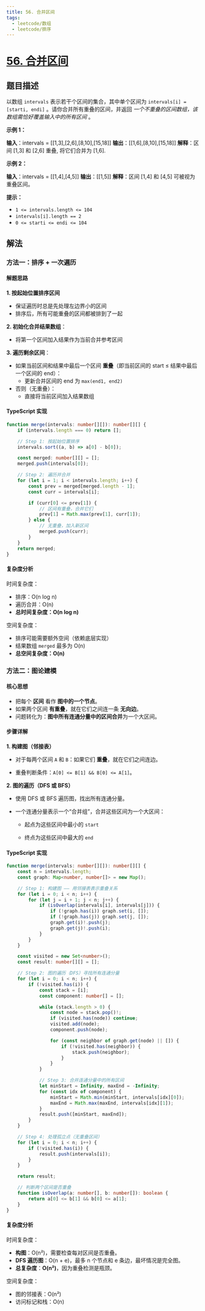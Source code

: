 ```yaml
---
title: 56. 合并区间
tags:
  - leetcode/数组
  - leetcode/排序
---
```

# [56. 合并区间](https://leetcode.cn/problems/merge-intervals)

## 题目描述

以数组 `intervals` 表示若干个区间的集合，其中单个区间为 `intervals[i] = [starti, endi]` 。请你合并所有重叠的区间，并返回 _一个不重叠的区间数组，该数组需恰好覆盖输入中的所有区间_ 。

**示例 1：**

**输入**：intervals = \[\[1,3],\[2,6],\[8,10],\[15,18]]
**输出**：\[\[1,6],\[8,10],\[15,18]]
**解释**：区间 \[1,3] 和 \[2,6] 重叠, 将它们合并为 \[1,6].

**示例 2：**

**输入**：intervals = \[\[1,4],\[4,5]]
**输出**：\[\[1,5]]
**解释**：区间 \[1,4] 和 \[4,5] 可被视为重叠区间。

**提示：**

- `1 <= intervals.length <= 104`
- `intervals[i].length == 2`
- `0 <= starti <= endi <= 104`

## 解法

### 方法一：排序 + 一次遍历

#### 解题思路

**1. 按起始位置排序区间**

- 保证遍历时总是先处理左边界小的区间
- 排序后，所有可能重叠的区间都被排到了一起

**2. 初始化合并结果数组**：

- 将第一个区间加入结果作为当前合并参考区间

**3. 遍历剩余区间**：

- 如果当前区间和结果中最后一个区间 **重叠**（即当前区间的 start ≤ 结果中最后一个区间的 end）：
  - 更新合并区间的 end 为 `max(end1, end2)`
- 否则（无重叠）：
  - 直接将当前区间加入结果数组

#### TypeScript 实现

```typescript
function merge(intervals: number[][]): number[][] {
    if (intervals.length === 0) return [];

    // Step 1: 按起始位置排序
    intervals.sort((a, b) => a[0] - b[0]);

    const merged: number[][] = [];
    merged.push(intervals[0]);

    // Step 2: 遍历并合并
    for (let i = 1; i < intervals.length; i++) {
        const prev = merged[merged.length - 1];
        const curr = intervals[i];

        if (curr[0] <= prev[1]) {
            // 区间有重叠，合并它们
            prev[1] = Math.max(prev[1], curr[1]);
        } else {
            // 无重叠，加入新区间
            merged.push(curr);
        }
    }
    return merged;
}
```

#### 复杂度分析

时间复杂度：

- 排序：O(n log n)
- 遍历合并：O(n)
- **总时间复杂度：O(n log n)**

空间复杂度：

- 排序可能需要额外空间（依赖底层实现）
- 结果数组 `merged` 最多为 O(n)
- **总空间复杂度：O(n)**

### 方法二：图论建模

#### 核心思想

- 把每个 **区间** 看作 **图中的一个节点**。
- 如果两个区间 **有重叠**，就在它们之间连一条 **无向边**。
- 问题转化为：**图中所有连通分量中的区间合并**为一个大区间。

#### 步骤详解

**1. 构建图（邻接表）**

+ 对于每两个区间 `A` 和 `B`：如果它们 **重叠**，就在它们之间连边。

+ 重叠判断条件：`A[0] <= B[1] && B[0] <= A[1]`。

**2. 图的遍历（DFS 或 BFS）**

+ 使用 DFS 或 BFS 遍历图，找出所有连通分量。

+ 一个连通分量表示一个“合并组”，合并这些区间为一个大区间：

  - 起点为这些区间中最小的 `start`

  - 终点为这些区间中最大的 `end`

#### TypeScript 实现

```typescript
function merge(intervals: number[][]): number[][] {
    const n = intervals.length;
    const graph: Map<number, number[]> = new Map();

    // Step 1: 构建图 —— 用邻接表表示重叠关系
    for (let i = 0; i < n; i++) {
        for (let j = i + 1; j < n; j++) {
            if (isOverlap(intervals[i], intervals[j])) {
                if (!graph.has(i)) graph.set(i, []);
                if (!graph.has(j)) graph.set(j, []);
                graph.get(i)!.push(j);
                graph.get(j)!.push(i);
            }
        }
    }

    const visited = new Set<number>();
    const result: number[][] = [];

    // Step 2: 图的遍历（DFS）寻找所有连通分量
    for (let i = 0; i < n; i++) {
        if (!visited.has(i)) {
            const stack = [i];
            const component: number[] = [];

            while (stack.length > 0) {
                const node = stack.pop()!;
                if (visited.has(node)) continue;
                visited.add(node);
                component.push(node);

                for (const neighbor of graph.get(node) || []) {
                    if (!visited.has(neighbor)) {
                        stack.push(neighbor);
                    }
                }
            }

            // Step 3: 合并连通分量中的所有区间
            let minStart = Infinity, maxEnd = -Infinity;
            for (const idx of component) {
                minStart = Math.min(minStart, intervals[idx][0]);
                maxEnd = Math.max(maxEnd, intervals[idx][1]);
            }
            result.push([minStart, maxEnd]);
        }
    }

    // Step 4: 处理孤立点（无重叠区间）
    for (let i = 0; i < n; i++) {
        if (!visited.has(i)) {
            result.push(intervals[i]);
        }
    }

    return result;

    // 判断两个区间是否重叠
    function isOverlap(a: number[], b: number[]): boolean {
        return a[0] <= b[1] && b[0] <= a[1];
    }
}
```

#### 复杂度分析

时间复杂度：

- **构图**：O(n²)，需要检查每对区间是否重叠。
- **DFS 遍历图**：O(n + e)，最多 n 个节点和 e 条边，最坏情况是完全图。
- **总复杂度**：**O(n²)**，因为重叠检测是瓶颈。

空间复杂度：

- 图的邻接表：O(n²)
- 访问标记和栈：O(n)
